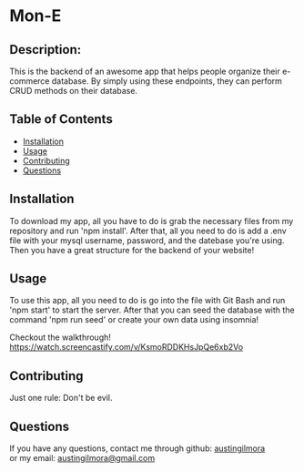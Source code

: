 # Mon-E

## Description:
  
   This is the backend of an awesome app that helps people organize their e-commerce database. By simply using these endpoints, they can perform CRUD methods on their database.
  
  ## Table of Contents


  
* [Installation](#installation)
* [Usage](#usage)
* [Contributing](#contributing)
* [Questions](#questions)
  
## Installation
  To download my app, all you have to do is grab the necessary files from my repository and run 'npm install'. After that, all you need to do is add a .env file with your mysql username, password, and the datebase you're using. Then you have a great structure for the backend of your website!
  
## Usage
  To use this app, all you need to do is go into the file with Git Bash and run 'npm start' to start the server. After that you can seed the database with the command 'npm run seed' or create your own data using insomnia!
  
Checkout the walkthrough!
https://watch.screencastify.com/v/KsmoRDDKHsJpQe6xb2Vo
    
  
## Contributing
  Just one rule: Don't be evil.
  
## Questions
If you have any questions, contact me through github:
  <a href='https://github.com/austingilmora'>austingilmora</a><br>
or my email:
  <a href='mailto:austingilmora@gmail.com'>austingilmora@gmail.com</a>
